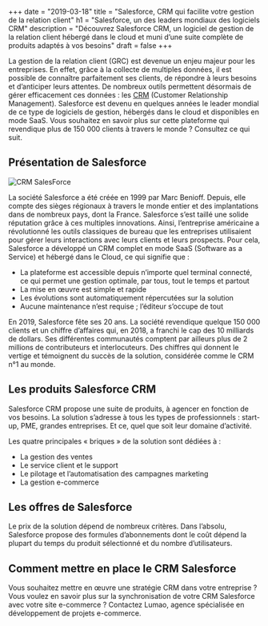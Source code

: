+++
date = "2019-03-18"
title = "Salesforce, CRM qui facilite votre gestion de la relation client"
h1 = "Salesforce, un des leaders mondiaux des logiciels CRM"
description = "Découvrez Salesforce CRM, un logiciel de gestion de la relation client hébergé dans le cloud et muni d’une suite complète de produits adaptés à vos besoins"
draft = false
+++

La gestion de la relation client (GRC) est devenue un enjeu majeur pour les entreprises. En effet, grâce à la collecte de multiples données, il est possible de connaître parfaitement ses clients, de répondre à leurs besoins et d’anticiper leurs attentes. De nombreux outils permettent désormais de gérer efficacement ces données : les [CRM](/ecommerce/cms/magento/crm/) (Customer Relationship Management). Salesforce est devenu en quelques années le leader mondial de ce type de logiciels de gestion, hébergés dans le cloud et disponibles en mode SaaS. Vous souhaitez en savoir plus sur cette plateforme qui revendique plus de 150 000 clients à travers le monde ? Consultez ce qui suit.

## Présentation de Salesforce

<img class="animate zoomIn margin-auto" src="/images/crm/logo_salesforce.png" alt="CRM SalesForce" />

La société Salesforce a été créée en 1999 par Marc Benioff. Depuis, elle compte des sièges régionaux à travers le monde entier et des implantations dans de nombreux pays, dont la France. Salesforce s’est taillé une solide réputation grâce à ces multiples innovations. Ainsi, l’entreprise américaine a révolutionné les outils classiques de bureau que les entreprises utilisaient pour gérer leurs interactions avec leurs clients et leurs prospects. Pour cela, Salesforce a développé un CRM complet en mode SaaS (Software as a Service) et hébergé dans le Cloud, ce qui signifie que :

-	La plateforme est accessible depuis n’importe quel terminal connecté, ce qui permet une gestion optimale, par tous, tout le temps et partout
-	La mise en œuvre est simple et rapide
-	Les évolutions sont automatiquement répercutées sur la solution
-	Aucune maintenance n’est requise ; l’éditeur s’occupe de tout

En 2019, Salesforce fête ses 20 ans. La société revendique quelque 150 000 clients et un chiffre d’affaires qui, en 2018, a franchi le cap des 10 milliards de dollars. Ses différentes communautés comptent par ailleurs plus de 2 millions de contributeurs et interlocuteurs. Des chiffres qui donnent le vertige et témoignent du succès de la solution, considérée comme le CRM n°1 au monde.

## Les produits Salesforce CRM

Salesforce CRM propose une suite de produits, à agencer en fonction de vos besoins. La solution s’adresse à tous les types de professionnels : start-up, PME, grandes entreprises. Et ce, quel que soit leur domaine d’activité.

Les quatre principales « briques » de la solution sont dédiées à :

-	La gestion des ventes 
-	Le service client et le support
-	Le pilotage et l’automatisation des campagnes marketing
-	La gestion e-commerce

## Les offres de Salesforce 

Le prix de la solution dépend de nombreux critères. Dans l’absolu, Salesforce propose des formules d’abonnements dont le coût dépend la plupart du temps du produit sélectionné et du nombre d’utilisateurs.

## Comment mettre en place le CRM Salesforce

Vous souhaitez mettre en œuvre une stratégie CRM dans votre entreprise ? Vous voulez en savoir plus sur la synchronisation de votre CRM Salesforce avec votre site e-commerce ? Contactez Lumao, agence spécialisée en développement de projets e-commerce.